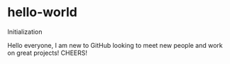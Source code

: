 # hello-world
Initialization

Hello everyone, I am new to GitHub looking to meet new people and work on great projects!
CHEERS!
